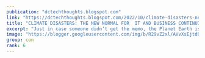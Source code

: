 ```yaml
---
publication: "dctechthoughts.blogspot.com"
link: "https://dctechthoughts.blogspot.com/2022/10/climate-disasters-new-normal-for-and.html"
title: "CLIMATE DISASTERS: THE NEW NORMAL FOR  IT AND BUSINESS CONTINUITY       Part 1: Climate Chaos"
excerpt: "Just in case someone didn’t get the memo, the Planet Earth is in big trouble. “The dangers of climate change are no longer hypothetical”, th..."
image: "https://blogger.googleusercontent.com/img/b/R29vZ2xl/AVvXsEjtd0e1lu1lDiebpMOZvGPwXrZsiv5xt9nTsdv2Xyt-god2fluTU2IhQA19aouble7CqjdTv1puYgC8704axM5yy8MW14wDd2aGwu_NDszVsWa_qKStm3zoqfLZnxygsMkbrqV2LExN0QBRwWPuYCaBOf6eiwigTdIt_kwC-BOZ2ypXY3yERf-PH01i/w1200-h630-p-k-no-nu/global%20warming.jpg"
group: con
rank: 6
---
```


